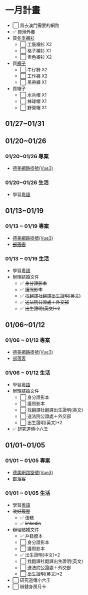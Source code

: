 # 一月計畫

- ⬜ 買去澳門需要的網路
- ✅ ~~買薄外套~~
- 買[冬季襯衫](https://www.madenwear.com/products/%E9%A6%AC%E7%99%BB%E5%B7%A5%E8%A3%9D-%E5%B1%B1%E7%B3%BB%E6%88%B6%E5%A4%96%E5%A4%9A%E5%8F%A3%E8%A2%8B%E9%80%A3%E5%B8%BD%E6%B2%96%E9%8B%92%E8%A1%A3%E9%98%B2%E9%A2%A8%E5%A5%97%E9%A0%AD%E6%A9%9F%E8%83%BD%E5%A4%BE%E5%85%8B%E5%A4%96%E5%A5%97%E7%94%B7%E6%98%A5)
  - ⬜ 工裝襯衫 X2
  - ⬜ 格子襯衫 X1
  - ⬜ 素色襯衫 X2
- 買[褲子](https://www.madenwear.com/products/%E9%A6%AC%E7%99%BB%E5%B7%A5%E8%A3%9D-%E5%B1%B1%E7%B3%BB%E6%88%B6%E5%A4%96%E5%A4%9A%E5%8F%A3%E8%A2%8B%E9%80%A3%E5%B8%BD%E6%B2%96%E9%8B%92%E8%A1%A3%E9%98%B2%E9%A2%A8%E5%A5%97%E9%A0%AD%E6%A9%9F%E8%83%BD%E5%A4%BE%E5%85%8B%E5%A4%96%E5%A5%97%E7%94%B7%E6%98%A5)
  - ⬜ 牛仔褲 X2
  - ⬜ 工作褲 X2
  - ⬜ 吊帶褲 X1
- 買帽子
  - ⬜ 水兵帽 X1
  - ⬜ 棒球帽 X1
  - ⬜ 野營帽 X1

## 01/27~01/31

## 01/20~01/26

### 01/20~01/26 專案

- [德美網路掛號(Vue3)](/pages/life/專案/德美新的網路掛號.md)

### 01/20~01/26 生活

- 學習[粵語](/studyNotes/contents/language/Cantonese/index.md)

## 01/13~01/19

### 01/13 ~ 01/19 專案

- [德美網路掛號(Vue3)](/pages/life/專案/德美新的網路掛號.md)
- ~~[部落客](/pages/life/專案/自己的部落格.md)~~

### 01/13 ~ 01/19 生活

- 學習[粵語](/studyNotes/contents/language/Cantonese/index.md)
- 辦理結婚文件
  - ✅ ~~身分證影本~~
  - ✅ ~~護照影本~~
  - ✅ ~~找翻譯社翻譯出生證明(英文)~~
  - ✅ ~~送法院公證處＋外交部~~
  - ✅ ~~出生證明(英文)\*2~~

## 01/06~01/12

### 01/06 ~ 01/12 專案

- [德美網路掛號(Vue3)](/pages/life/專案/德美新的網路掛號.md)
- [部落客](/pages/life/專案/自己的部落格.md)

### 01/06 ~ 01/12 生活

- 學習[粵語](/studyNotes/contents/language/Cantonese/index.md)
- 辦理結婚文件
  - ⬜ 身分證影本
  - ⬜ 護照影本
  - ⬜ 找翻譯社翻譯出生證明(英文)
  - ⬜ 送法院公證處＋外交部
  - ⬜ 出生證明(英文)\*2
- ✅ 研究道傳小六壬

## 01/01~01/05

### 01/01 ~ 01/05 專案

- [德美網路掛號(Vue3)](/pages/life/專案/德美新的網路掛號.md)
- [部落客](/pages/life/專案/自己的部落格.md)

### 01/01 ~ 01/05 生活

- 學習[粵語](/studyNotes/contents/language/Cantonese/index.md)
- ~~改好履歷~~
  - ✅ ~~蛋糕~~
  - ✅ ~~linkedin~~
- 辦理結婚文件
  - ✅ 戶籍謄本
  - ⬜ 身分證影本
  - ⬜ 護照影本
  - ✅ 出生證明(中文)\*2
  - ⬜ 找翻譯社翻譯出生證明(英文)
  - ⬜ 送法院公證處＋外交部
  - ⬜ 出生證明(英文)\*2
- ⬜ 研究道傳小六壬
- ⬜ 辦健身房月卡
